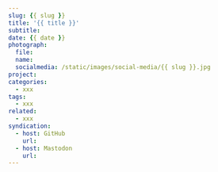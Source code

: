 ```yaml
---
slug: {{ slug }}
title: '{{ title }}'
subtitle: 
date: {{ date }}
photograph: 
  file: 
  name: 
  socialmedia: /static/images/social-media/{{ slug }}.jpg
project: 
categories:
  - xxx
tags:
  - xxx
related:
  - xxx
syndication:
  - host: GitHub
    url: 
  - host: Mastodon
    url: 
---
```




<!-- more -->

